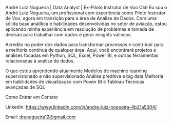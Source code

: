 André Luiz Nogueira | Data Analyst | Ex-Piloto Instrutor de Voo
Olá! Eu sou o André Luiz Nogueira, um profissional com experiência como Piloto Instrutor de Voo, agora em transição para a área de Análise de Dados. Com uma sólida base analítica e habilidades desenvolvidas no setor de aviação, estou aplicando minha experiência em resolução de problemas e tomada de decisão para trabalhar com dados e gerar insights valiosos.

Acredito no poder dos dados para transformar processos e contribuir para a melhoria contínua de qualquer área. Aqui, você encontrará projetos e análises focadas em Python, SQL, Excel, Power BI, e outras ferramentas relacionadas à análise de dados.

O que estou aprendendo atualmente
Modelos de machine learning supervisionado e não supervisionado
Análise preditiva e big data
Melhoria em habilidades de visualização com Power BI e Tableau
Técnicas avançadas de SQL

Como Entrar em Contato

LinkedIn: https://www.linkedin.com/in/andre-luiz-nogueira-4b21a5304/

Email: drenogueira12@gmail.com
